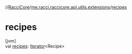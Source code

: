 //[RacciCore](../../index.md)/[me.racci.raccicore.api.utils.extensions](index.md)/[recipes](recipes.md)

# recipes

[jvm]\
val [recipes](recipes.md): [Iterator](https://kotlinlang.org/api/latest/jvm/stdlib/kotlin.collections/-iterator/index.html)&lt;Recipe&gt;
